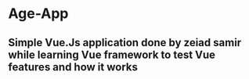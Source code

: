 # Age-App

## Simple Vue.Js application done by zeiad samir while learning Vue framework to test Vue features and how it works

